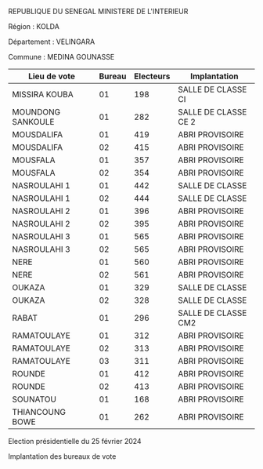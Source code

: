 REPUBLIQUE DU SENEGAL MINISTERE DE L'INTERIEUR

Région : KOLDA

Département : VELINGARA

Commune : MEDINA GOUNASSE

| Lieu de vote | Bureau | Electeurs | Implantation |
| - | - | - | - |
| MISSIRA KOUBA | 01 | 198 | SALLE DE CLASSE CI |
| MOUNDONG SANKOULE | 01 | 282 | SALLE DE CLASSE CE 2 |
| MOUSDALIFA | 01 | 419 | ABRI PROVISOIRE |
| MOUSDALIFA | 02 | 415 | ABRI PROVISOIRE |
| MOUSFALA | 01 | 357 | ABRI PROVISOIRE |
| MOUSFALA | 02 | 354 | ABRI PROVISOIRE |
| NASROULAHI 1 | 01 | 442 | SALLE DE CLASSE |
| NASROULAHI 1 | 02 | 444 | SALLE DE CLASSE |
| NASROULAHI 2 | 01 | 396 | ABRI PROVISOIRE |
| NASROULAHI 2 | 02 | 395 | ABRI PROVISOIRE |
| NASROULAHI 3 | 01 | 565 | ABRI PROVISOIRE |
| NASROULAHI 3 | 02 | 565 | ABRI PROVISOIRE |
| NERE | 01 | 560 | ABRI PROVISOIRE |
| NERE | 02 | 561 | ABRI PROVISOIRE |
| OUKAZA | 01 | 329 | SALLE DE CLASSE |
| OUKAZA | 02 | 328 | SALLE DE CLASSE |
| RABAT | 01 | 296 | SALLE DE CLASSE CM2 |
| RAMATOULAYE | 01 | 312 | ABRI PROVISOIRE |
| RAMATOULAYE | 02 | 313 | ABRI PROVISOIRE |
| RAMATOULAYE | 03 | 311 | ABRI PROVISOIRE |
| ROUNDE | 01 | 412 | ABRI PROVISOIRE |
| ROUNDE | 02 | 413 | ABRI PROVISOIRE |
| SOUNATOU | 01 | 168 | ABRI PROVISOIRE |
| THIANCOUNG BOWE | 01 | 262 | ABRI PROVISOIRE |

<!-- PageNumber="8/15" -->

Election présidentielle du 25 février 2024

Implantation des bureaux de vote
